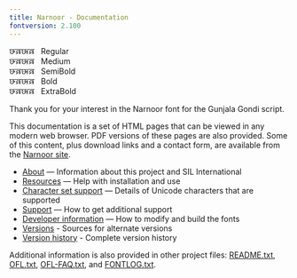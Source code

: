 ```yaml
---
title: Narnoor - Documentation
fontversion: 2.100
---
```


<span class='narnoor-R normal'>𑵺𑶊𑶈𑵺𑶎𑶈</span>&nbsp;&nbsp;&nbsp;Regular<br>
<span class='narnoor-M normal'>𑵺𑶊𑶈𑵺𑶎𑶈</span>&nbsp;&nbsp;&nbsp;Medium<br>
<span class='narnoor-SB normal'>𑵺𑶊𑶈𑵺𑶎𑶈</span>&nbsp;&nbsp;&nbsp;SemiBold<br>
<span class='narnoor-B normal'>𑵺𑶊𑶈𑵺𑶎𑶈</span>&nbsp;&nbsp;&nbsp;Bold<br>
<span class='narnoor-XB normal'>𑵺𑶊𑶈𑵺𑶎𑶈</span>&nbsp;&nbsp;&nbsp;ExtraBold<br>

Thank you for your interest in the Narnoor font for the Gunjala Gondi script.

This documentation is a set of HTML pages that can be viewed in any modern web browser. PDF versions of these pages are also provided. Some of this content, plus download links and a contact form, are available from the [Narnoor site](https://software.sil.org/narnoor/).

- [About](about.md) — Information about this project and SIL International
- [Resources](resources.md) — Help with installation and use
- [Character set support](charset.md) — Details of Unicode characters that are supported
- [Support](support.md) — How to get additional support
- [Developer information](developer.md) — How to modify and build the fonts
- [Versions](versions.md) - Sources for alternate versions
- [Version history](history.md) - Complete version history

Additional information is also provided in other project files: [README.txt](../README.txt), [OFL.txt](../OFL.txt), [OFL-FAQ.txt](../OFL-FAQ.txt), and [FONTLOG.txt](../FONTLOG.txt).
